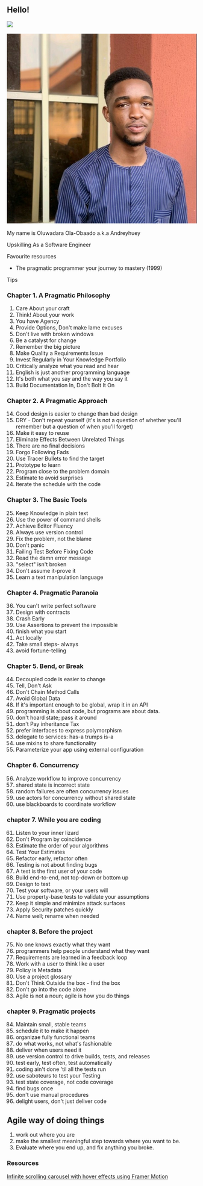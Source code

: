 ## Hello!

![](https://komarev.com/ghpvc/?username=Andreyhuey)

![](./src/assets/avatar.jpeg)

My name is Oluwadara Ola-Obaado a.k.a Andreyhuey

Upskilling As a Software Engineer

Favourite resources

- The pragmatic programmer your journey to mastery (1999)

Tips

### Chapter 1. A Pragmatic Philosophy

1. Care About your craft
2. Think! About your work
3. You have Agency
4. Provide Options, Don't make lame excuses
5. Don't live with broken windows
6. Be a catalyst for change
7. Remember the big picture
8. Make Quality a Requirements Issue
9. Invest Regularly in Your Knowledge Portfolio
10. Critically analyze what you read and hear
11. English is just another programming language
12. It's both what you say and the way you say it
13. Build Documentation In, Don't Bolt It On

### Chapter 2. A Pragmatic Approach

14. Good design is easier to change than bad design
15. DRY - Don't repeat yourself (it's is not a question of whether you'll remember but a question of when you'll forget)
16. Make it easy to reuse
17. Eliminate Effects Between Unrelated Things
18. There are no final decisions
19. Forgo Following Fads
20. Use Tracer Bullets to find the target
21. Prototype to learn
22. Program close to the problem domain
23. Estimate to avoid surprises
24. Iterate the schedule with the code

### Chapter 3. The Basic Tools

25. Keep Knowledge in plain text
26. Use the power of command shells
27. Achieve Editor Fluency
28. Always use version control
29. Fix the problem, not the blame
30. Don't panic
31. Failing Test Before Fixing Code
32. Read the damn error message
33. "select" isn't broken
34. Don't assume it-prove it
35. Learn a text manipulation language

### Chapter 4. Pragmatic Paranoia

36. You can't write perfect software
37. Design with contracts
38. Crash Early
39. Use Assertions to prevent the impossible
40. finish what you start
41. Act locally
42. Take small steps- always
43. avoid fortune-telling

### Chapter 5. Bend, or Break

44. Decoupled code is easier to change
45. Tell, Don't Ask
46. Don't Chain Method Calls
47. Avoid Global Data
48. If it's important enough to be global, wrap it in an API
49. programming is about code, but programs are about data.
50. don't hoard state; pass it around
51. don't Pay inheritance Tax
52. prefer interfaces to express polymorphism
53. delegate to services: has-a trumps is-a
54. use mixins to share functionality
55. Parameterize your app using external configuration

### Chapter 6. Concurrency

56. Analyze workflow to improve concurrency
57. shared state is incorrect state
58. random failures are often concurrency issues
59. use actors for concurrency without shared state
60. use blackboards to coordinate workflow

### chapter 7. While you are coding

61. Listen to your inner lizard
62. Don't Program by coincidence
63. Estimate the order of your algorithms
64. Test Your Estimates
65. Refactor early, refactor often
66. Testing is not about finding bugs
67. A test is the first user of your code
68. Build end-to-end, not top-down or bottom up
69. Design to test
70. Test your software, or your users will
71. Use property-base tests to validate your assumptions
72. Keep it simple and minimize attack surfaces
73. Apply Security patches quickly
74. Name well; rename when needed

### chapter 8. Before the project

75. No one knows exactly what they want
76. programmers help people understand what they want
77. Requirements are learned in a feedback loop
78. Work with a user to think like a user
79. Policy is Metadata
80. Use a project glossary
81. Don't Think Outside the box - find the box
82. Don't go into the code alone
83. Agile is not a noun; agile is how you do things

### chapter 9. Pragmatic projects

84. Maintain small, stable teams
85. schedule it to make it happen
86. organizae fully functional teams
87. do what works, not what's fashionable
88. deliver when users need it
89. use version control to drive builds, tests, and releases
90. test early, test often, test automatically
91. coding ain't done 'til all the tests run
92. use saboteurs to test your Testing
93. test state coverage, not code coverage
94. find bugs once
95. don't use manual procedures
96. delight users, don't just deliver code

## Agile way of doing things

1. work out where you are
2. make the smallest meaningful step towards where you want to be.
3. Evaluate where you end up, and fix anything you broke.

### Resources

[Infinite scrolling carousel with hover effects using Framer Motion](https://www.youtube.com/watch?v=Ot4n)
